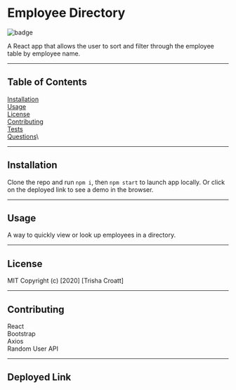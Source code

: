 # Employee Directory
    
![badge](https://img.shields.io/badge/license-MIT-green)

A React app that allows the user to sort and filter through the employee table by employee name.

---

## Table of Contents
[Installation](#installation)\
[Usage](#usage)\
[License](#license)\
[Contributing](#contributing)\
[Tests](#tests)\
[Questions](#questions)\

---

## Installation
Clone the repo and run ``` npm i ```, then ``` npm start ``` to launch app locally. Or click on the deployed link to see a demo in the browser.

---

## Usage
A way to quickly view or look up employees in a directory.

---

## License
MIT
Copyright (c) [2020] [Trisha Croatt]

---

## Contributing
React\
Bootstrap\
Axios\
Random User API

---

## Deployed Link
